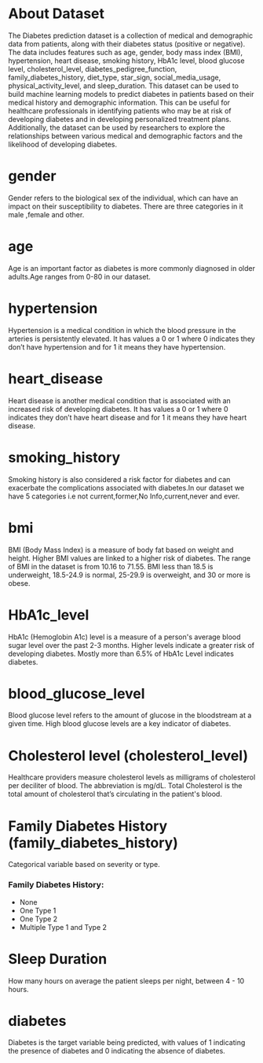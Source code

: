 # About Dataset

The Diabetes prediction dataset is a collection of medical and demographic data from patients, along with their diabetes status (positive or negative). The data includes features such as age, gender, body mass index (BMI), hypertension, heart disease, smoking history, HbA1c level, blood glucose level, cholesterol_level, diabetes_pedigree_function, family_diabetes_history, diet_type, star_sign, social_media_usage, physical_activity_level, and sleep_duration. This dataset can be used to build machine learning models to predict diabetes in patients based on their medical history and demographic information. This can be useful for healthcare professionals in identifying patients who may be at risk of developing diabetes and in developing personalized treatment plans. Additionally, the dataset can be used by researchers to explore the relationships between various medical and demographic factors and the likelihood of developing diabetes.

# gender
Gender refers to the biological sex of the individual, which can have an impact on their susceptibility to diabetes. There are three categories in it male ,female and other.

# age
Age is an important factor as diabetes is more commonly diagnosed in older adults.Age ranges from 0-80 in our dataset.

# hypertension
Hypertension is a medical condition in which the blood pressure in the arteries is persistently elevated. It has values a 0 or 1 where 0 indicates they don’t have hypertension and for 1 it means they have hypertension.

# heart_disease 
Heart disease is another medical condition that is associated with an increased risk of developing diabetes. It has values a 0 or 1 where 0 indicates they don’t have heart disease and for 1 it means they have heart disease.

# smoking_history
Smoking history is also considered a risk factor for diabetes and can exacerbate the complications associated with diabetes.In our dataset we have 5 categories i.e not current,former,No Info,current,never and ever.

# bmi
BMI (Body Mass Index) is a measure of body fat based on weight and height. Higher BMI values are linked to a higher risk of diabetes. The range of BMI in the dataset is from 10.16 to 71.55. BMI less than 18.5 is underweight, 18.5-24.9 is normal, 25-29.9 is overweight, and 30 or more is obese.

# HbA1c_level
HbA1c (Hemoglobin A1c) level is a measure of a person's average blood sugar level over the past 2-3 months. Higher levels indicate a greater risk of developing diabetes. Mostly more than 6.5% of HbA1c Level indicates diabetes.

# blood_glucose_level
Blood glucose level refers to the amount of glucose in the bloodstream at a given time. High blood glucose levels are a key indicator of diabetes.

# Cholesterol level (cholesterol_level)
Healthcare providers measure cholesterol levels as milligrams of cholesterol per deciliter of blood. The abbreviation is mg/dL. Total Cholesterol is  the total amount of cholesterol that’s circulating in the patient's blood.

# Family Diabetes History (family_diabetes_history)
Categorical variable based on severity or type. 

### Family Diabetes History:
- None
- One Type 1
- One Type 2
- Multiple Type 1 and Type 2 

# Sleep Duration
How many hours on average the patient sleeps per night, between 4 - 10 hours. 

# diabetes
Diabetes is the target variable being predicted, with values of 1 indicating the presence of diabetes and 0 indicating the absence of diabetes.